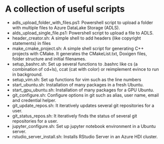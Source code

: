 # A collection of useful scripts

* adls_upload_folder_with_files.ps1: Powershell script to upload a folder with multiple files to Azure DataLake Storage (ADLS).
* alds_upload_single_file.ps1: Powershell script to upload a file to ADLS.
* header_creator.sh: A simple shell to add headers (like copyright statements) in files
* make_cmake_project.sh: A simple shell script for generating C++ projects with CMake. It generates the CMakeList.txt, Doxigen files, folder structure and initial filenames.
* setup_bashrc.sh: Set up several functions to .bashrc like cs (a combination of cd+ls), ccat (cat with color) or reimplement evince to run in background.
* setup_vim.sh: Set up functions for vim such as the line numbers
* start_ubuntu.sh: Installation of many packages in a fresh Ubuntu.
* start_gpu_ubuntu.sh: Installation of many packages for a GPU Ubuntu. 
* git_configure.sh: Configure options in git such as alias, user name, email and credential helper.
* git_update_repos.sh: It iteratively updates several git repositories for a user.
* git_status_repos.sh: It iteratively finds the status of several git repositories for a user. 
* jupyter_configure.sh: Set up jupyter notebook environment in a Ubuntu server.
* rstudio_server_install.sh: Installs RStudio Server in an Azure HDI cluster.
